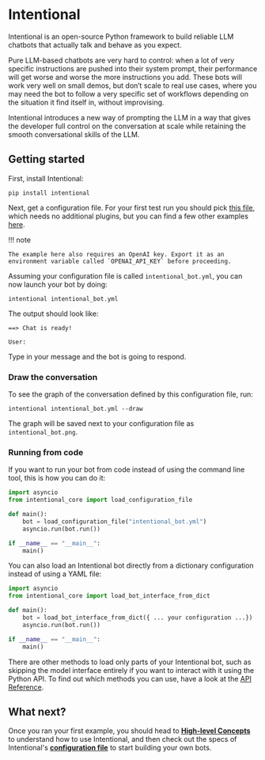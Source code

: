 # Intentional

Intentional is an open-source Python framework to build reliable LLM chatbots that actually talk and behave as you expect.

Pure LLM-based chatbots are very hard to control: when a lot of very specific instructions are pushed into their system prompt, their performance will get worse and worse the more instructions you add. These bots will work very well on small demos, but don’t scale to real use cases, where you may need the bot to follow a very specific set of workflows depending on the situation it find itself in, without improvising.

Intentional introduces a new way of prompting the LLM in a way that gives the developer full control on the conversation at scale while retaining the smooth conversational skills of the LLM.

## Getting started

First, install Intentional:

```
pip install intentional
```

Next, get a configuration file. For your first test run you should pick [this file](https://github.com/intentional-ai/intentional/blob/main/examples/example_cli_text_chat.yml), which needs no additional plugins, but you can find a few other examples [here](https://github.com/intentional-ai/intentional/tree/main/examples).

!!! note

    The example here also requires an OpenAI key. Export it as an environment variable called `OPENAI_API_KEY` before proceeding.

Assuming your configuration file is called `intentional_bot.yml`, you can now launch your bot by doing:

```
intentional intentional_bot.yml
```

The output should look like:

```
==> Chat is ready!

User:
```

Type in your message and the bot is going to respond.

### Draw the conversation

To see the graph of the conversation defined by this configuration file, run:

```
intentional intentional_bot.yml --draw
```

The graph will be saved next to your configuration file as `intentional_bot.png`.

### Running from code

If you want to run your bot from code instead of using the command line tool, this is how you can do it:

```python
import asyncio
from intentional_core import load_configuration_file

def main():
    bot = load_configuration_file("intentional_bot.yml")
    asyncio.run(bot.run())

if __name__ == "__main__":
    main()
```

You can also load an Intentional bot directly from a dictionary configuration instead of using a YAML file:

```python
import asyncio
from intentional_core import load_bot_interface_from_dict

def main():
    bot = load_bot_interface_from_dict({ ... your configuration ...})
    asyncio.run(bot.run())

if __name__ == "__main__":
    main()
```

There are other methods to load only parts of your Intentional bot, such as skipping the model interface entirely if you want to interact with it using the Python API. To find out which methods you can use, have a look at the [API Reference](/docs/core-reference.md).

## What next?

Once you ran your first example, you should head to **[High-level Concepts](/docs/concepts.md)** to understand how to use Intentional, and then check out the specs of Intentional's **[configuration file](/docs/config-file.md)** to start building your own bots.
